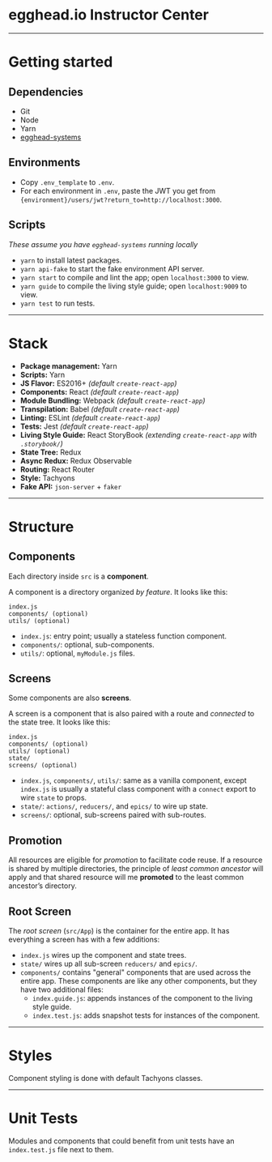 # egghead.io Instructor Center

---

# Getting started

## Dependencies

- Git
- Node
- Yarn
- [egghead-systems](https://github.com/eggheadio/egghead-systems)

## Environments

- Copy `.env_template` to `.env`.
- For each environment in `.env`, paste the JWT you get from `{environment}/users/jwt?return_to=http://localhost:3000`.

## Scripts

_These assume you have `egghead-systems` running locally_

- `yarn` to install latest packages.
- `yarn api-fake` to start the fake environment API server.
- `yarn start` to compile and lint the app; open `localhost:3000` to view.
- `yarn guide` to compile the living style guide; open `localhost:9009` to view.
- `yarn test` to run tests.

---

# Stack

- **Package management:** Yarn
- **Scripts:** Yarn
- **JS Flavor:** ES2016+ _(default `create-react-app`)_
- **Components:** React _(default `create-react-app`)_
- **Module Bundling:** Webpack _(default `create-react-app`)_
- **Transpilation:** Babel _(default `create-react-app`)_
- **Linting:** ESLint _(default `create-react-app`)_
- **Tests:** Jest _(default `create-react-app`)_
- **Living Style Guide:** React StoryBook _(extending `create-react-app` with `.storybook/`)_
- **State Tree:** Redux
- **Async Redux:** Redux Observable
- **Routing:** React Router
- **Style:** Tachyons
- **Fake API:** `json-server` + `faker`

---

# Structure

## Components

Each directory inside `src` is a **component**.

A component is a directory organized _by feature_. It looks like this:

```
index.js
components/ (optional)
utils/ (optional)
```

- `index.js`: entry point; usually a stateless function component.
- `components/`: optional, sub-components.
- `utils/`: optional, `myModule.js` files.

## Screens

Some components are also **screens**.

A screen is a component that is also paired with a route and _connected_ to the state tree. It looks like this:

```
index.js
components/ (optional)
utils/ (optional)
state/
screens/ (optional)
```

- `index.js`, `components/`, `utils/`: same as a vanilla component, except `index.js` is usually a stateful class component with a `connect` export to wire `state` to props.
- `state/`: `actions/`, `reducers/`, and `epics/` to wire up state.
- `screens/`: optional, sub-screens paired with sub-routes.

## Promotion

All resources are eligible for *promotion* to facilitate code reuse. If a resource is shared by multiple directories, the principle of _least common ancestor_ will apply and that shared resource will me **promoted** to the least common ancestor’s directory.

## Root Screen

The *root screen* (`src/App`) is the container for the entire app. It has everything a screen has with a few additions:

- `index.js` wires up the component and state trees.
- `state/` wires up all sub-screen `reducers/` and `epics/`.
- `components/` contains "general" components that are used across the entire app. These components are like any other components, but they have two additional files:
  - `index.guide.js`: appends instances of the component to the living style guide.
  - `index.test.js`: adds snapshot tests for instances of the component.

---

# Styles

Component styling is done with default Tachyons classes.

---

# Unit Tests

Modules and components that could benefit from unit tests have an `index.test.js` file next to them.
